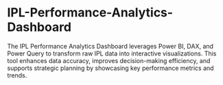 # IPL-Performance-Analytics-Dashboard
The IPL Performance Analytics Dashboard leverages Power BI, DAX, and Power Query to transform raw IPL data into interactive visualizations. This tool enhances data accuracy, improves decision-making efficiency, and supports strategic planning by showcasing key performance metrics and trends.
